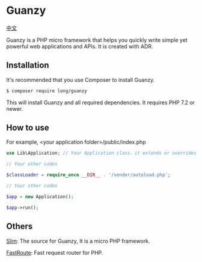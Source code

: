 # Guanzy

[中文](./README.md)

Guanzy is a PHP micro framework that helps you quickly write simple yet powerful web applications and APIs. It is created with ADR.

## Installation

It's recommended that you use Composer to install Guanzy.

```sh
$ composer require long/guanzy
```

This will install Guanzy and all required dependencies. It requires PHP 7.2 or newer.

## How to use

For example, \<your application folder\>/public/index.php

```php
use Lib\Application; // Your Application class，it extends or overrides something.

// Your other codes

$classLoader = require_once __DIR__ . '/vendor/autoload.php';

// Your other codes

$app = new Application();

$app->run();
```

## Others

[Slim](https://github.com/slimphp/Slim/): The source for Guanzy, It is a micro PHP framework.

[FastRoute](https://github.com/nikic/FastRoute): Fast request router for PHP.
